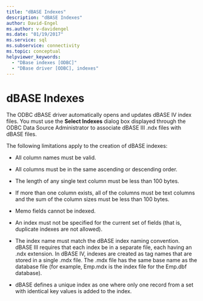 ```yaml
---
title: "dBASE Indexes"
description: "dBASE Indexes"
author: David-Engel
ms.author: v-davidengel
ms.date: "01/19/2017"
ms.service: sql
ms.subservice: connectivity
ms.topic: conceptual
helpviewer_keywords:
  - "DBase indexes [ODBC]"
  - "DBase driver [ODBC], indexes"
---
```

# dBASE Indexes
The ODBC dBASE driver automatically opens and updates dBASE IV index files. You must use the **Select Indexes** dialog box displayed through the ODBC Data Source Administrator to associate dBASE III .ndx files with dBASE files.  
  
 The following limitations apply to the creation of dBASE indexes:  
  
-   All column names must be valid.  
  
-   All columns must be in the same ascending or descending order.  
  
-   The length of any single text column must be less than 100 bytes.  
  
-   If more than one column exists, all of the columns must be text columns and the sum of the column sizes must be less than 100 bytes.  
  
-   Memo fields cannot be indexed.  
  
-   An index must not be specified for the current set of fields (that is, duplicate indexes are not allowed).  
  
-   The index name must match the dBASE index naming convention. dBASE III requires that each index be in a separate file, each having an .ndx extension. In dBASE IV, indexes are created as tag names that are stored in a single .mdx file. The .mdx file has the same base name as the database file (for example, Emp.mdx is the index file for the Emp.dbf database).  
  
-   dBASE defines a unique index as one where only one record from a set with identical key values is added to the index.
